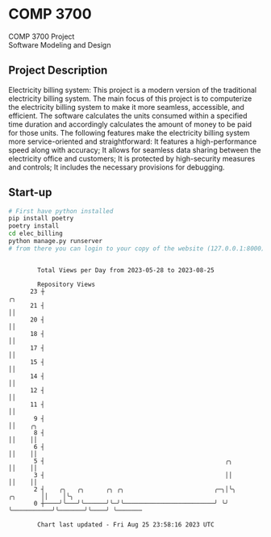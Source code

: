 # COMP 3700
COMP 3700 Project  
Software Modeling and Design
## Project Description
Electricity billing system: This project is a modern version of the traditional electricity billing system. The main focus of this project is to computerize the electricity billing system to make it more seamless, accessible, and efficient. The software calculates the units consumed within a specified time duration and accordingly calculates the amount of money to be paid for those units. The following features make the electricity billing system more service-oriented and straightforward: It features a high-performance speed along with accuracy; It allows for seamless data sharing between the electricity office and customers; It is protected by high-security measures and controls; It includes the necessary provisions for debugging.

## Start-up
```bash
# First have python installed
pip install poetry
poetry install
cd elec_billing
python manage.py runserver
# from there you can login to your copy of the website (127.0.0.1:8000), default creds are admin/admin
```

```

        Total Views per Day from 2023-05-28 to 2023-08-25

        Repository Views
      23 ┼                                                                         ╭╮
      21 ┤                                                                         ││
      20 ┤                                                                         ││
      18 ┤                                                                         ││
      17 ┤                                                                         ││
      15 ┤                                                                         ││
      14 ┤                                                                         ││
      12 ┤                                                                         ││
      11 ┤                                                                         ││
       9 ┤                                                                         ││    ╭╮
       8 ┤                                                                         ││    ││
       6 ┤                                                                         ││    ││
       5 ┤                                                  ╭╮                     ││    ││
       3 ┤                                                  ││                     ││    ││
       2 ┤    ╭╮   ╭╮      ╭╮ ╭╮                         ╭─╮│╰╮           ╭╮       ││    │╰╮
       0 ┼────╯╰───╯╰──────╯╰─╯╰─────────────────────────╯ ╰╯ ╰───────────╯╰───────╯╰────╯ ╰───────

        Chart last updated - Fri Aug 25 23:58:16 2023 UTC
        
```
